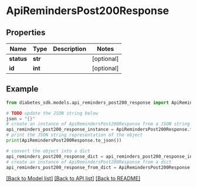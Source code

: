 # ApiRemindersPost200Response


## Properties

Name | Type | Description | Notes
------------ | ------------- | ------------- | -------------
**status** | **str** |  | [optional] 
**id** | **int** |  | [optional] 

## Example

```python
from diabetes_sdk.models.api_reminders_post200_response import ApiRemindersPost200Response

# TODO update the JSON string below
json = "{}"
# create an instance of ApiRemindersPost200Response from a JSON string
api_reminders_post200_response_instance = ApiRemindersPost200Response.from_json(json)
# print the JSON string representation of the object
print(ApiRemindersPost200Response.to_json())

# convert the object into a dict
api_reminders_post200_response_dict = api_reminders_post200_response_instance.to_dict()
# create an instance of ApiRemindersPost200Response from a dict
api_reminders_post200_response_from_dict = ApiRemindersPost200Response.from_dict(api_reminders_post200_response_dict)
```
[[Back to Model list]](../README.md#documentation-for-models) [[Back to API list]](../README.md#documentation-for-api-endpoints) [[Back to README]](../README.md)



